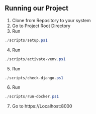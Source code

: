 ## Running our Project

1. Clone from Repository to your system
2. Go to Project Root Directory
3. Run
```powershell
./scripts/setup.ps1
```
4. Run
```powershell
./scripts/activate-venv.ps1
```
5. Run
```powershell
./scripts/check-django.ps1
```
6. Run
```powershell
./scripts/run-docker.ps1
```
7. Go to https://Localhost:8000
